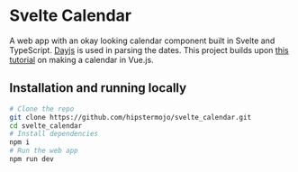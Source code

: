 # Svelte Calendar

A web app with an okay looking calendar component built in Svelte and TypeScript.
[Dayjs](https://day.js.org/en/) is used in parsing the dates. This project builds upon
[this tutorial](https://css-tricks.com/lets-make-a-vue-powered-monthly-calendar/) on making
a calendar in Vue.js.

## Installation and running locally

```sh
# Clone the repo
git clone https://github.com/hipstermojo/svelte_calendar.git
cd svelte_calendar
# Install dependencies
npm i
# Run the web app
npm run dev
```
